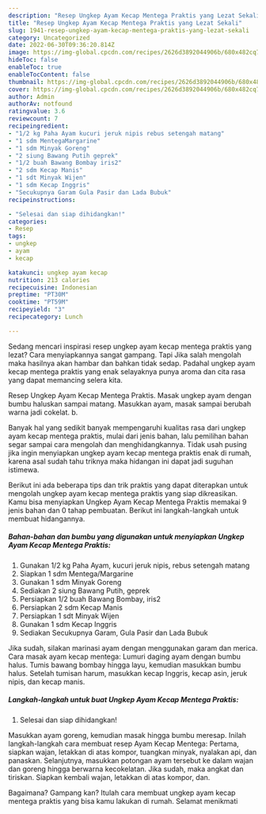 ```yaml
---
description: "Resep Ungkep Ayam Kecap Mentega Praktis yang Lezat Sekali"
title: "Resep Ungkep Ayam Kecap Mentega Praktis yang Lezat Sekali"
slug: 1941-resep-ungkep-ayam-kecap-mentega-praktis-yang-lezat-sekali
category: Uncategorized
date: 2022-06-30T09:36:20.814Z
image: https://img-global.cpcdn.com/recipes/2626d3892044906b/680x482cq70/ungkep-ayam-kecap-mentega-praktis-foto-resep-utama.jpg
hideToc: false
enableToc: true
enableTocContent: false
thumbnail: https://img-global.cpcdn.com/recipes/2626d3892044906b/680x482cq70/ungkep-ayam-kecap-mentega-praktis-foto-resep-utama.jpg
cover: https://img-global.cpcdn.com/recipes/2626d3892044906b/680x482cq70/ungkep-ayam-kecap-mentega-praktis-foto-resep-utama.jpg
author: Admin
authorAv: notfound
ratingvalue: 3.6
reviewcount: 7
recipeingredient:
- "1/2 kg Paha Ayam kucuri jeruk nipis rebus setengah matang"
- "1 sdm MentegaMargarine"
- "1 sdm Minyak Goreng"
- "2 siung Bawang Putih geprek"
- "1/2 buah Bawang Bombay iris2"
- "2 sdm Kecap Manis"
- "1 sdt Minyak Wijen"
- "1 sdm Kecap Inggris"
- "Secukupnya Garam Gula Pasir dan Lada Bubuk"
recipeinstructions:

- "Selesai dan siap dihidangkan!"
categories:
- Resep
tags:
- ungkep
- ayam
- kecap

katakunci: ungkep ayam kecap 
nutrition: 213 calories
recipecuisine: Indonesian
preptime: "PT30M"
cooktime: "PT59M"
recipeyield: "3"
recipecategory: Lunch

---
```



Sedang mencari inspirasi resep ungkep ayam kecap mentega praktis yang lezat? Cara menyiapkannya sangat gampang. Tapi Jika salah mengolah maka hasilnya akan hambar dan bahkan tidak sedap. Padahal ungkep ayam kecap mentega praktis yang enak selayaknya punya aroma dan cita rasa yang dapat memancing selera kita.


Resep Ungkep Ayam Kecap Mentega Praktis. Masak ungkep ayam dengan bumbu haluskan sampai matang. Masukkan ayam, masak sampai berubah warna jadi cokelat. b.

Banyak hal yang sedikit banyak mempengaruhi kualitas rasa dari ungkep ayam kecap mentega praktis, mulai dari jenis bahan, lalu pemilihan bahan segar sampai cara mengolah dan menghidangkannya. Tidak usah pusing jika ingin menyiapkan ungkep ayam kecap mentega praktis enak di rumah, karena asal sudah tahu triknya maka hidangan ini dapat jadi suguhan istimewa.


Berikut ini ada beberapa tips dan trik praktis yang dapat diterapkan untuk mengolah ungkep ayam kecap mentega praktis yang siap dikreasikan. Kamu bisa menyiapkan Ungkep Ayam Kecap Mentega Praktis memakai 9 jenis bahan dan 0 tahap pembuatan. Berikut ini langkah-langkah untuk membuat hidangannya.

<!--inarticleads1-->

##### Bahan-bahan dan bumbu yang digunakan untuk menyiapkan Ungkep Ayam Kecap Mentega Praktis:

1. Gunakan 1/2 kg Paha Ayam, kucuri jeruk nipis, rebus setengah matang
1. Siapkan 1 sdm Mentega/Margarine
1. Gunakan 1 sdm Minyak Goreng
1. Sediakan 2 siung Bawang Putih, geprek
1. Persiapkan 1/2 buah Bawang Bombay, iris2
1. Persiapkan 2 sdm Kecap Manis
1. Persiapkan 1 sdt Minyak Wijen
1. Gunakan 1 sdm Kecap Inggris
1. Sediakan Secukupnya Garam, Gula Pasir dan Lada Bubuk


Jika sudah, silakan marinasi ayam dengan menggunakan garam dan merica. Cara masak ayam kecap mentega: Lumuri daging ayam dengan bumbu halus. Tumis bawang bombay hingga layu, kemudian masukkan bumbu halus. Setelah tumisan harum, masukkan kecap Inggris, kecap asin, jeruk nipis, dan kecap manis. 

<!--inarticleads2-->

##### Langkah-langkah untuk buat Ungkep Ayam Kecap Mentega Praktis:


1. Selesai dan siap dihidangkan!

Masukkan ayam goreng, kemudian masak hingga bumbu meresap. Inilah langkah-langkah cara membuat resep Ayam Kecap Mentega: Pertama, siapkan wajan, letakkan di atas kompor, tuangkan minyak, nyalakan api, dan panaskan. Selanjutnya, masukkan potongan ayam tersebut ke dalam wajan dan goreng hingga berwarna kecokelatan. Jika sudah, maka angkat dan tiriskan. Siapkan kembali wajan, letakkan di atas kompor, dan. 

Bagaimana? Gampang kan? Itulah cara membuat ungkep ayam kecap mentega praktis yang bisa kamu lakukan di rumah. Selamat menikmati
